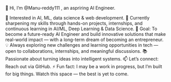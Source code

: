 👋 Hi, I’m @Manu-reddy111 , an aspriring AI Engineer.

👀 Interested in AI, ML, data science & web development.
🚀 Currently sharpening my skills through hands-on projects, internships, and continuous learning in AI/ML, Deep Learning & Data Science.
🎯 Goal: To become a future-ready AI Engineer and build innovative solutions that make real-world impact — with a long-term dream of becoming an entrepreneur.
💡 Always exploring new challenges and learning opportunities in tech — open to collaborations, internships, and meaningful discussions.
📚 Passionate about turning ideas into intelligent systems.
📫 Let’s connect: Reach out via GitHub.
⚡ Fun fact:  I may be a work in progress, but I’m built for big things. Watch this space — the best is yet to come.
